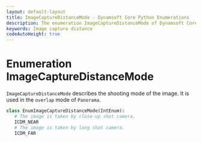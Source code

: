 ```yaml
---
layout: default-layout
title: ImageCaptureDistanceMode - Dynamsoft Core Python Enumerations
description: The enumeration ImageCaptureDistanceMode of Dynamsoft Core is used to distinguish the close-up images from the prospect images.
keywords: Image capture distance
codeAutoHeight: true
---
```


# Enumeration ImageCaptureDistanceMode

`ImageCaptureDistanceMode` describes the shooting mode of the image. It is used in the `overlap` mode of `Panorama`.

```python
class EnumImageCaptureDistanceMode(IntEnum):
   # The image is taken by close-up shot camera.
   ICDM_NEAR
   # The image is taken by long shot camera.
   ICDM_FAR
```
